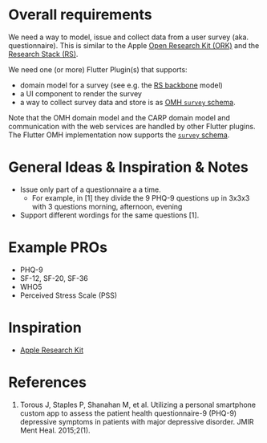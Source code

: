 # Overall requirements

We need a way to model, issue and collect data from a user survey (aka. questionnaire). This is similar to the Apple [Open Research Kit (ORK)](http://researchkit.org) and the [Research Stack (RS)](http://researchstack.org). 

We need one (or more) Flutter Plugin(s) that supports:

* domain model for a survey (see e.g. the [RS backbone](https://github.com/ResearchStack/ResearchStack/tree/master/backbone/src/main/java/org/researchstack/backbone) model)
* a UI component to render the survey
* a way to collect survey data and store is as [OMH `survey` schema](https://github.com/openmhealth/schemas/blob/feature/generic-survey/schema/omh/survey-0.1.json).

Note that the OMH domain model and the CARP domain model and communication with the web services are handled by other Flutter plugins. The Flutter OMH implementation now supports the [`survey` schema](https://github.com/cph-cachet/openmhealth_schemas/commit/aa2946283eac3822ad4c9c476a8c79bd7eb28071). 

# General Ideas & Inspiration & Notes

* Issue only part of a questionnaire a a time.
    * For example, in [1] they divide the 9 PHQ-9 questions up in 3x3x3 with 3 questions morning, afternoon, evening
* Support different wordings for the same questions [1].

# Example PROs

* PHQ-9
* SF-12, SF-20, SF-36
* WHO5
* Perceived Stress Scale (PSS)

# Inspiration

* [Apple Research Kit](http://researchkit.org/hig/index.html)


# References
1. Torous J, Staples P, Shanahan M, et al. Utilizing a personal smartphone custom app to assess the patient health questionnaire-9 (PHQ-9) depressive symptoms in patients with major depressive disorder. JMIR Ment Heal. 2015;2(1).
